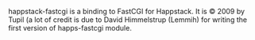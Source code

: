 happstack-fastcgi is a binding to FastCGI for Happstack. It is &copy; 2009 by
Tupil (a lot of credit is due to David Himmelstrup (Lemmih) for writing the
first version of happs-fastcgi module.
